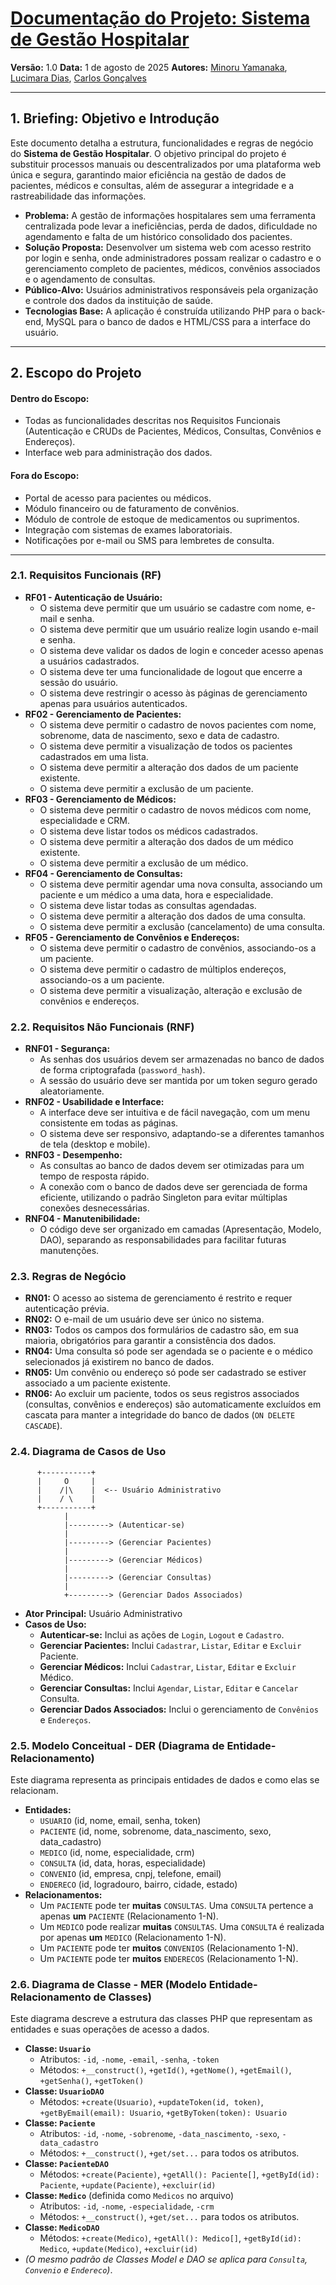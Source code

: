 # **[Documentação do Projeto: Sistema de Gestão Hospitalar](https://gestaohospitalarsenacpi.minoruyamanaka.com.br/)**

**Versão:** 1.0
**Data:** 1 de agosto de 2025
**Autores:** [Minoru Yamanaka](https://github.com), [Lucimara Dias](https://github.com), [Carlos Gonçalves](https://github.com)

---

## 1. Briefing: Objetivo e Introdução

Este documento detalha a estrutura, funcionalidades e regras de negócio do **Sistema de Gestão Hospitalar**. O objetivo principal do projeto é substituir processos manuais ou descentralizados por uma plataforma web única e segura, garantindo maior eficiência na gestão de dados de pacientes, médicos e consultas, além de assegurar a integridade e a rastreabilidade das informações.

* **Problema:** A gestão de informações hospitalares sem uma ferramenta centralizada pode levar a ineficiências, perda de dados, dificuldade no agendamento e falta de um histórico consolidado dos pacientes.
* **Solução Proposta:** Desenvolver um sistema web com acesso restrito por login e senha, onde administradores possam realizar o cadastro e o gerenciamento completo de pacientes, médicos, convênios associados e o agendamento de consultas.
* **Público-Alvo:** Usuários administrativos responsáveis pela organização e controle dos dados da instituição de saúde.
* **Tecnologias Base:** A aplicação é construída utilizando PHP para o back-end, MySQL para o banco de dados e HTML/CSS para a interface do usuário.

---

## 2. Escopo do Projeto

#### **Dentro do Escopo:**

* Todas as funcionalidades descritas nos Requisitos Funcionais (Autenticação e CRUDs de Pacientes, Médicos, Consultas, Convênios e Endereços).
* Interface web para administração dos dados.

#### **Fora do Escopo:**

* Portal de acesso para pacientes ou médicos.
* Módulo financeiro ou de faturamento de convênios.
* Módulo de controle de estoque de medicamentos ou suprimentos.
* Integração com sistemas de exames laboratoriais.
* Notificações por e-mail ou SMS para lembretes de consulta.

---

### 2.1. Requisitos Funcionais (RF)

* **RF01 - Autenticação de Usuário:**
    * O sistema deve permitir que um usuário se cadastre com nome, e-mail e senha.
    * O sistema deve permitir que um usuário realize login usando e-mail e senha.
    * O sistema deve validar os dados de login e conceder acesso apenas a usuários cadastrados.
    * O sistema deve ter uma funcionalidade de logout que encerre a sessão do usuário.
    * O sistema deve restringir o acesso às páginas de gerenciamento apenas para usuários autenticados.
* **RF02 - Gerenciamento de Pacientes:**
    * O sistema deve permitir o cadastro de novos pacientes com nome, sobrenome, data de nascimento, sexo e data de cadastro.
    * O sistema deve permitir a visualização de todos os pacientes cadastrados em uma lista.
    * O sistema deve permitir a alteração dos dados de um paciente existente.
    * O sistema deve permitir a exclusão de um paciente.
* **RF03 - Gerenciamento de Médicos:**
    * O sistema deve permitir o cadastro de novos médicos com nome, especialidade e CRM.
    * O sistema deve listar todos os médicos cadastrados.
    * O sistema deve permitir a alteração dos dados de um médico existente.
    * O sistema deve permitir a exclusão de um médico.
* **RF04 - Gerenciamento de Consultas:**
    * O sistema deve permitir agendar uma nova consulta, associando um paciente e um médico a uma data, hora e especialidade.
    * O sistema deve listar todas as consultas agendadas.
    * O sistema deve permitir a alteração dos dados de uma consulta.
    * O sistema deve permitir a exclusão (cancelamento) de uma consulta.
* **RF05 - Gerenciamento de Convênios e Endereços:**
    * O sistema deve permitir o cadastro de convênios, associando-os a um paciente.
    * O sistema deve permitir o cadastro de múltiplos endereços, associando-os a um paciente.
    * O sistema deve permitir a visualização, alteração e exclusão de convênios e endereços.

### 2.2. Requisitos Não Funcionais (RNF)

* **RNF01 - Segurança:**
    * As senhas dos usuários devem ser armazenadas no banco de dados de forma criptografada (`password_hash`).
    * A sessão do usuário deve ser mantida por um token seguro gerado aleatoriamente.
* **RNF02 - Usabilidade e Interface:**
    * A interface deve ser intuitiva e de fácil navegação, com um menu consistente em todas as páginas.
    * O sistema deve ser responsivo, adaptando-se a diferentes tamanhos de tela (desktop e mobile).
* **RNF03 - Desempenho:**
    * As consultas ao banco de dados devem ser otimizadas para um tempo de resposta rápido.
    * A conexão com o banco de dados deve ser gerenciada de forma eficiente, utilizando o padrão Singleton para evitar múltiplas conexões desnecessárias.
* **RNF04 - Manutenibilidade:**
    * O código deve ser organizado em camadas (Apresentação, Modelo, DAO), separando as responsabilidades para facilitar futuras manutenções.

### 2.3. Regras de Negócio

* **RN01:** O acesso ao sistema de gerenciamento é restrito e requer autenticação prévia.
* **RN02:** O e-mail de um usuário deve ser único no sistema.
* **RN03:** Todos os campos dos formulários de cadastro são, em sua maioria, obrigatórios para garantir a consistência dos dados.
* **RN04:** Uma consulta só pode ser agendada se o paciente e o médico selecionados já existirem no banco de dados.
* **RN05:** Um convênio ou endereço só pode ser cadastrado se estiver associado a um paciente existente.
* **RN06:** Ao excluir um paciente, todos os seus registros associados (consultas, convênios e endereços) são automaticamente excluídos em cascata para manter a integridade do banco de dados (`ON DELETE CASCADE`).

### 2.4. Diagrama de Casos de Uso

```
      +-----------+
      |     O     |
      |    /|\    |  <-- Usuário Administrativo
      |    / \    |
      +-----------+
            |
            |---------> (Autenticar-se)
            |
            |---------> (Gerenciar Pacientes)
            |
            |---------> (Gerenciar Médicos)
            |
            |---------> (Gerenciar Consultas)
            |
            +---------> (Gerenciar Dados Associados)
```

* **Ator Principal:** Usuário Administrativo
* **Casos de Uso:**
    * **Autenticar-se:** Inclui as ações de `Login`, `Logout` e `Cadastro`.
    * **Gerenciar Pacientes:** Inclui `Cadastrar`, `Listar`, `Editar` e `Excluir` Paciente.
    * **Gerenciar Médicos:** Inclui `Cadastrar`, `Listar`, `Editar` e `Excluir` Médico.
    * **Gerenciar Consultas:** Inclui `Agendar`, `Listar`, `Editar` e `Cancelar` Consulta.
    * **Gerenciar Dados Associados:** Inclui o gerenciamento de `Convênios` e `Endereços`.

### 2.5. Modelo Conceitual - DER (Diagrama de Entidade-Relacionamento)

Este diagrama representa as principais entidades de dados e como elas se relacionam.

* **Entidades:**
    * `USUARIO` (id, nome, email, senha, token)
    * `PACIENTE` (id, nome, sobrenome, data_nascimento, sexo, data_cadastro)
    * `MEDICO` (id, nome, especialidade, crm)
    * `CONSULTA` (id, data, horas, especialidade)
    * `CONVENIO` (id, empresa, cnpj, telefone, email)
    * `ENDERECO` (id, logradouro, bairro, cidade, estado)
* **Relacionamentos:**
    * Um `PACIENTE` pode ter **muitas** `CONSULTAS`. Uma `CONSULTA` pertence a apenas **um** `PACIENTE` (Relacionamento 1-N).
    * Um `MEDICO` pode realizar **muitas** `CONSULTAS`. Uma `CONSULTA` é realizada por apenas **um** `MEDICO` (Relacionamento 1-N).
    * Um `PACIENTE` pode ter **muitos** `CONVENIOS` (Relacionamento 1-N).
    * Um `PACIENTE` pode ter **muitos** `ENDERECOS` (Relacionamento 1-N).

### 2.6. Diagrama de Classe - MER (Modelo Entidade-Relacionamento de Classes)

Este diagrama descreve a estrutura das classes PHP que representam as entidades e suas operações de acesso a dados.

* **Classe: `Usuario`**
    * Atributos: `-id`, `-nome`, `-email`, `-senha`, `-token`
    * Métodos: `+__construct()`, `+getId()`, `+getNome()`, `+getEmail()`, `+getSenha()`, `+getToken()`
* **Classe: `UsuarioDAO`**
    * Métodos: `+create(Usuario)`, `+updateToken(id, token)`, `+getByEmail(email): Usuario`, `+getByToken(token): Usuario`
* **Classe: `Paciente`**
    * Atributos: `-id`, `-nome`, `-sobrenome`, `-data_nascimento`, `-sexo`, `-data_cadastro`
    * Métodos: `+__construct()`, `+get/set...` para todos os atributos.
* **Classe: `PacienteDAO`**
    * Métodos: `+create(Paciente)`, `+getAll(): Paciente[]`, `+getById(id): Paciente`, `+update(Paciente)`, `+excluir(id)`
* **Classe: `Medico`** (definida como `Medicos` no arquivo)
    * Atributos: `-id`, `-nome`, `-especialidade`, `-crm`
    * Métodos: `+__construct()`, `+get/set...` para todos os atributos.
* **Classe: `MedicoDAO`**
    * Métodos: `+create(Medico)`, `+getAll(): Medico[]`, `+getById(id): Medico`, `+update(Medico)`, `+excluir(id)`
* *(O mesmo padrão de Classes Model e DAO se aplica para `Consulta`, `Convenio` e `Endereco`)*.
